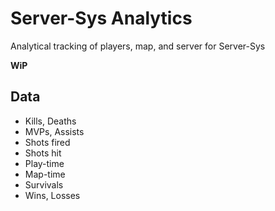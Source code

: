 # Server-Sys Analytics
Analytical tracking of players, map, and server for Server-Sys

**WiP**

## Data
* Kills, Deaths
* MVPs, Assists
* Shots fired
* Shots hit
* Play-time
* Map-time
* Survivals
* Wins, Losses
